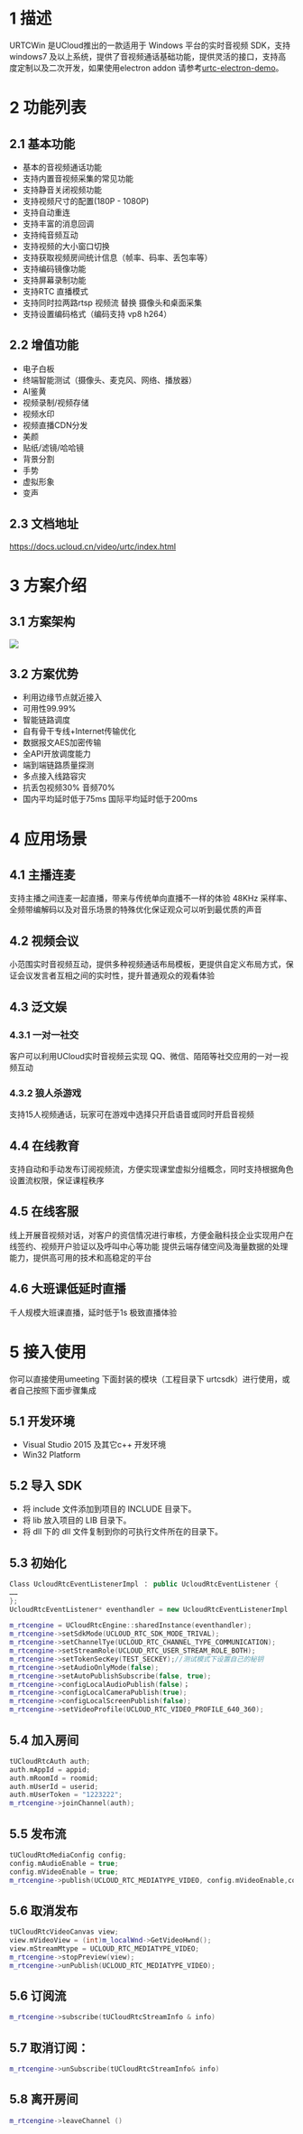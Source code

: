 # 1 描述
URTCWin 是UCloud推出的一款适用于 Windows 平台的实时音视频 SDK，支持windows7 及以上系统，提供了音视频通话基础功能，提供灵活的接口，支持高度定制以及二次开发，如果使用electron addon 请参考[urtc-electron-demo](https://github.com/ucloud/urtc-electron-demo.git)。
# 2 功能列表
## 2.1 基本功能
* 基本的音视频通话功能	
* 支持内置音视频采集的常见功能	
* 支持静音关闭视频功能	
* 支持视频尺寸的配置(180P - 1080P)	
* 支持自动重连	
* 支持丰富的消息回调	
* 支持纯音频互动	
* 支持视频的大小窗口切换	
* 支持获取视频房间统计信息（帧率、码率、丢包率等）	
* 支持编码镜像功能		
* 支持屏幕录制功能	
* 支持RTC 直播模式
* 支持同时拉两路rtsp 视频流 替换 摄像头和桌面采集
* 支持设置编码格式（编码支持 vp8 h264）
## 2.2 增值功能
* 电子白板
* 终端智能测试（摄像头、麦克风、网络、播放器）
* AI鉴黄
* 视频录制/视频存储
* 视频水印
* 视频直播CDN分发
* 美颜
* 贴纸/滤镜/哈哈镜
* 背景分割
* 手势
* 虚拟形象
* 变声
## 2.3 文档地址
https://docs.ucloud.cn/video/urtc/index.html
# 3 方案介绍
## 3.1 方案架构
![](http://urtcwater.cn-bj.ufileos.com/%E5%9B%BE%E7%89%871.png)
## 3.2 方案优势
* 利用边缘节点就近接入
* 可用性99.99%
* 智能链路调度
* 自有骨干专线+Internet传输优化
* 数据报文AES加密传输
* 全API开放调度能力
* 端到端链路质量探测
* 多点接入线路容灾
* 抗丢包视频30% 音频70%
* 国内平均延时低于75ms 国际平均延时低于200ms
# 4 应用场景
## 4.1 主播连麦
支持主播之间连麦一起直播，带来与传统单向直播不一样的体验
48KHz 采样率、全频带编解码以及对音乐场景的特殊优化保证观众可以听到最优质的声音
## 4.2 视频会议
小范围实时音视频互动，提供多种视频通话布局模板，更提供自定义布局方式，保证会议发言者互相之间的实时性，提升普通观众的观看体验
## 4.3 泛文娱
### 4.3.1 一对一社交
客户可以利用UCloud实时音视频云实现 QQ、微信、陌陌等社交应用的一对一视频互动
### 4.3.2 狼人杀游戏
支持15人视频通话，玩家可在游戏中选择只开启语音或同时开启音视频
## 4.4 在线教育
支持自动和手动发布订阅视频流，方便实现课堂虚拟分组概念，同时支持根据角色设置流权限，保证课程秩序
## 4.5 在线客服
线上开展音视频对话，对客户的资信情况进行审核，方便金融科技企业实现用户在线签约、视频开户验证以及呼叫中心等功能
提供云端存储空间及海量数据的处理能力，提供高可用的技术和高稳定的平台
## 4.6 大班课低延时直播
千人规模大班课直播，延时低于1s 极致直播体验
# 5 接入使用
你可以直接使用umeeting 下面封装的模块（工程目录下 urtcsdk）进行使用，或者自己按照下面步骤集成
## 5.1 开发环境
* Visual Studio 2015 及其它c++ 开发环境 
* Win32 Platform
## 5.2 导入 SDK
* 将 include 文件添加到项目的 INCLUDE 目录下。
* 将 lib 放入项目的 LIB 目录下。
* 将 dll 下的 dll 文件复制到你的可执行文件所在的目录下。
 
## 5.3 初始化
``` c++
Class UcloudRtcEventListenerImpl ： public UcloudRtcEventListener {
……
};
UcloudRtcEventListener* eventhandler = new UcloudRtcEventListenerImpl

m_rtcengine = UCloudRtcEngine::sharedInstance(eventhandler);
m_rtcengine->setSdkMode(UCLOUD_RTC_SDK_MODE_TRIVAL);
m_rtcengine->setChannelTye(UCLOUD_RTC_CHANNEL_TYPE_COMMUNICATION);
m_rtcengine->setStreamRole(UCLOUD_RTC_USER_STREAM_ROLE_BOTH);
m_rtcengine->setTokenSecKey(TEST_SECKEY);//测试模式下设置自己的秘钥
m_rtcengine->setAudioOnlyMode(false);
m_rtcengine->setAutoPublishSubscribe(false, true);
m_rtcengine->configLocalAudioPublish(false)；
m_rtcengine->configLocalCameraPublish(true);
m_rtcengine->configLocalScreenPublish(false);
m_rtcengine->setVideoProfile(UCLOUD_RTC_VIDEO_PROFILE_640_360);
```

## 5.4 加入房间
``` c++
tUCloudRtcAuth auth;
auth.mAppId = appid;
auth.mRoomId = roomid;
auth.mUserId = userid;
auth.mUserToken = "1223222";
m_rtcengine->joinChannel(auth);
```

## 5.5 发布流
``` c++
tUCloudRtcMediaConfig config;
config.mAudioEnable = true;
config.mVideoEnable = true;
m_rtcengine->publish(UCLOUD_RTC_MEDIATYPE_VIDEO, config.mVideoEnable,config.mAudioEnable);
```

## 5.6 取消发布
``` c++
tUCloudRtcVideoCanvas view;
view.mVideoView = (int)m_localWnd->GetVideoHwnd();
view.mStreamMtype = UCLOUD_RTC_MEDIATYPE_VIDEO;		
m_rtcengine->stopPreview(view);
m_rtcengine->unPublish(UCLOUD_RTC_MEDIATYPE_VIDEO);
``` 

## 5.6 订阅流
``` c++
m_rtcengine->subscribe(tUCloudRtcStreamInfo & info)
```

## 5.7 取消订阅：
``` c++
m_rtcengine->unSubscribe(tUCloudRtcStreamInfo& info)
```

## 5.8 离开房间
``` c++
m_rtcengine->leaveChannel ()
```

